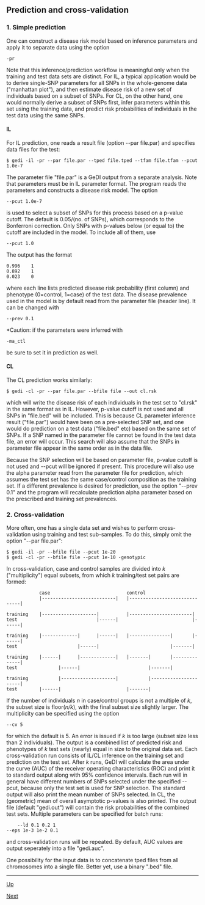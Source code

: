 ## Prediction and cross-validation

### 1. Simple prediction
One can construct a disease risk model based on inference parameters and apply it to separate data using the option 

    -pr

Note that this inference/prediction workflow is meaningful only when the training and test data sets are distinct. For IL, a typical application would be to derive single-SNP parameters for all SNPs in the whole-genome data ("manhattan plot"), and then estimate disease risk of a new set of individuals based on a subset of SNPs. For CL, on the other hand, one would normally derive a subset of SNPs first, infer parameters within this set using the training data, and predict risk probabilities of individuals in the test data using the same SNPs.

#### IL

For IL prediction, one reads a result file (option --par file.par) and specifies data files for the test:

    $ gedi -il -pr --par file.par --tped file.tped --tfam file.tfam --pcut 1.0e-7

The parameter file "file.par" is a GeDI output from a separate analysis. Note that parameters must be in IL parameter format. The program reads the parameters and constructs a disease risk model. The option 

    --pcut 1.0e-7

is used to select a subset of SNPs for this process based on a p-value cutoff. The default is 0.05/(no. of SNPs), which corresponds to the Bonferroni correction. Only SNPs with p-values below (or equal to) the cutoff are included in the model. To include all of them, use 

    --pcut 1.0

  The output has the format
	
    0.996    1
    0.892    1
    0.023    0

where each line lists predicted disease risk probability (first column) and phenotype (0=control, 1=case) of the test data. The disease prevalence used in the model is by default read from the parameter file (header line). It can be changed with

    --prev 0.1

*Caution: if the parameters were inferred with 

    -ma_ctl

be sure to set it in prediction as well.

#### CL

The CL prediction works similarly:

    $ gedi -cl -pr --par file.par --bfile file --out cl.rsk

which will write the disease risk of each individuals in the test set to "cl.rsk" in the same format as in IL.
However, p-value cutoff is not used and all SNPs in "file.bed" will be included. This is because CL parameter inference result ("file.par") would have been on a pre-selected SNP set, and one would do prediction on a test data ("file.bed" etc) based on the same set of SNPs. If a SNP named in the parameter file cannot be found in the test data file, an error will occur. This search will also assume that the SNPs in parameter file appear in the same order as in the data file. 

Because the SNP selection will be based on parameter file, p-value cutoff is not used and --pcut will be ignored if present. This procedure will also use the alpha parameter read from the parameter file for prediction, which assumes the test set has the same case/control composition as the training set. If a different prevalence is desired for prediction, use the option "--prev 0.1" and the program will recalculate prediction alpha parameter based on the prescribed and training set prevalences. 

### 2. Cross-validation

More often, one has a single data set and wishes to perform cross-validation using training and test sub-samples. To do this, simply omit the option "--par file.par":

    $ gedi -il -pr --bfile file --pcut 1e-20
    $ gedi -cl -pr --bfile file --pcut 1e-10 -genotypic

In cross-validation, case and control samples are divided into _k_ ("multiplicity") equal subsets, from which _k_ training/test set pairs are formed:

                case                            control
                |---------------------------|   |------------------------------|

    training    |--------------------|          |-----------------------|
    test                             |------|                           |------|

    training    |-------------|      |------|   |---------------|       |------|
    test                      |------|                          |-------|

    training    |------|      |-------------|   |-------|       |--------------|
    test               |------|                         |-------|

    training           |--------------------|           |----------------------|
    test        |------|                        |-------|


If the number of individuals _n_ in case/control groups is not a multiple of _k_, the subset size is floor(_n/k_), with the final subset size slightly larger. The multiplicity can be specified using the option

	--cv 5

for which the default is 5. An error is issued if _k_ is too large (subset size less than 2 individuals). The output is a combined list of predicted risk and phenotypes of _k_ test sets (nearly) equal in size to the original data set. Each cross-validation run consists of IL/CL inference on the training set and prediction on the test set. After _k_ runs, GeDI will calculate the area under the curve (AUC) of the receiver operating characteristics (ROC) and print it to standard output along with 95% confidence intervals. Each run will in general have different numbers of SNPs selected under the specified --pcut, because only the test set is used for SNP selection. The standard output will also print the mean number of SNPs selected. In CL, the (geometric) mean of overall asymptotic p-values is also printed. The output file (default "gedi.out") will contain the risk probabilities of the combined test sets. Multiple parameters can be specified for batch runs:

        --ld 0.1 0.2 1
	--eps 1e-3 1e-2 0.1

and cross-validation runs will be repeated. By default, AUC values are output seperately into a file "gedi.auc".

One possibility for the input data is to concatenate tped files from all chromosomes into a single file. Better yet, use a binary ".bed" file. 

***
[Up](README.md)

[Next](tests.md)
